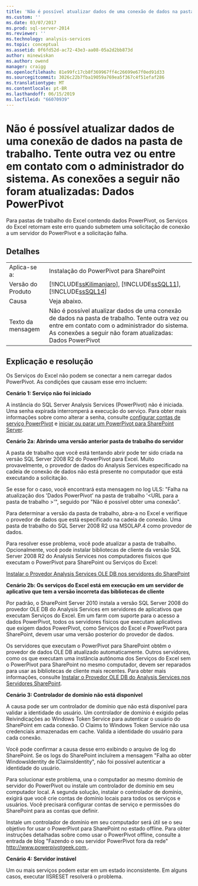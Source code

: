 ```yaml
---
title: 'Não é possível atualizar dados de uma conexão de dados na pasta de trabalho. Tente outra vez ou entre em contato com o administrador do sistema. As conexões a seguir não foram atualizadas: Dados do PowerPivot | Microsoft Docs'
ms.custom: ''
ms.date: 03/07/2017
ms.prod: sql-server-2014
ms.reviewer: ''
ms.technology: analysis-services
ms.topic: conceptual
ms.assetid: 0f6fd52d-ac72-43e3-aa08-05a2d2bb873d
author: minewiskan
ms.author: owend
manager: craigg
ms.openlocfilehash: 81e99fc17cb8f369967ff4c26699e67f0ed91d33
ms.sourcegitcommit: 3026c22b7fba19059a769ea5f367c4f51efaf286
ms.translationtype: MT
ms.contentlocale: pt-BR
ms.lasthandoff: 06/15/2019
ms.locfileid: "66070939"
---
```

# <a name="unable-to-refresh-data-for-a-data-connection-in-the-workbook-try-again-or-contact-your-system-administrator-the-following-connections-failed-to-refresh-powerpivot-data"></a>Não é possível atualizar dados de uma conexão de dados na pasta de trabalho. Tente outra vez ou entre em contato com o administrador do sistema. As conexões a seguir não foram atualizadas: Dados PowerPivot
  Para pastas de trabalho do Excel contendo dados PowerPivot, os Serviços do Excel retornam este erro quando submetem uma solicitação de conexão a um servidor do PowerPivot e a solicitação falha.  
  
## <a name="details"></a>Detalhes  
  
|||  
|-|-|  
|Aplica-se a:|Instalação do PowerPivot para SharePoint|  
|Versão do Produto|[!INCLUDE[ssKilimanjaro](../../includes/sskilimanjaro-md.md)], [!INCLUDE[ssSQL11](../../includes/sssql11-md.md)], [!INCLUDE[ssSQL14](../../includes/sssql14-md.md)]|  
|Causa|Veja abaixo.|  
|Texto da mensagem|Não é possível atualizar dados de uma conexão de dados na pasta de trabalho. Tente outra vez ou entre em contato com o administrador do sistema. As conexões a seguir não foram atualizadas: Dados PowerPivot|  
  
## <a name="explanation-and-resolution"></a>Explicação e resolução  
 Os Serviços do Excel não podem se conectar a nem carregar dados PowerPivot. As condições que causam esse erro incluem:  
  
 **Cenário 1: Serviço não foi iniciado**  
  
 A instância do SQL Server Analysis Services (PowerPivot) não é iniciada. Uma senha expirada interromperá a execução do serviço. Para obter mais informações sobre como alterar a senha, consulte [configurar contas de serviço PowerPivot](configure-power-pivot-service-accounts.md) e [iniciar ou parar um PowerPivot para SharePoint Server](start-or-stop-a-power-pivot-for-sharepoint-server.md).  
  
 **Cenário 2a: Abrindo uma versão anterior pasta de trabalho do servidor**  
  
 A pasta de trabalho que você está tentando abrir pode ter sido criada na versão SQL Server 2008 R2 do PowerPivot para Excel. Muito provavelmente, o provedor de dados do Analysis Services especificado na cadeia de conexão de dados não está presente no computador que está executando a solicitação.  
  
 Se esse for o caso, você encontrará esta mensagem no log ULS: "Falha na atualização dos 'Dados PowerPivot' na pasta de trabalho '\<URL para a pasta de trabalho >'", seguido por "Não é possível obter uma conexão".  
  
 Para determinar a versão da pasta de trabalho, abra-a no Excel e verifique o provedor de dados que está especificado na cadeia de conexão. Uma pasta de trabalho do SQL Server 2008 R2 usa MSOLAP.4 como provedor de dados.  
  
 Para resolver esse problema, você pode atualizar a pasta de trabalho. Opcionalmente, você pode instalar bibliotecas de cliente da versão SQL Server 2008 R2 do Analysis Services nos computadores físicos que executam o PowerPivot para SharePoint ou Serviços do Excel:  
  
 [Instalar o Provedor Analysis Services OLE DB nos servidores do SharePoint](../../sql-server/install/install-the-analysis-services-ole-db-provider-on-sharepoint-servers.md)  
  
 **Cenário 2b: Os serviços do Excel está em execução em um servidor de aplicativo que tem a versão incorreta das bibliotecas de cliente**  
  
 Por padrão, o SharePoint Server 2010 instala a versão SQL Server 2008 do provedor OLE DB do Analysis Services em servidores de aplicativos que executam Serviços do Excel. Em um farm com suporte para o acesso a dados PowerPivot, todos os servidores físicos que executam aplicativos que exigem dados PowerPivot, como Serviços do Excel e PowerPivot para SharePoint, devem usar uma versão posterior do provedor de dados.  
  
 Os servidores que executam o PowerPivot para SharePoint obtêm o provedor de dados OLE DB atualizado automaticamente. Outros servidores, como os que executam uma instância autônoma dos Serviços do Excel sem o PowerPivot para SharePoint no mesmo computador, devem ser reparados para usar as bibliotecas de cliente mais recentes. Para obter mais informações, consulte [Instalar o Provedor OLE DB do Analysis Services nos Servidores SharePoint](../../sql-server/install/install-the-analysis-services-ole-db-provider-on-sharepoint-servers.md).  
  
 **Cenário 3: Controlador de domínio não está disponível**  
  
 A causa pode ser um controlador de domínio que não está disponível para validar a identidade do usuário. Um controlador de domínio é exigido pelas Reivindicações ao Windows Token Service para autenticar o usuário do SharePoint em cada conexão. O Claims to Windows Token Service não usa credenciais armazenadas em cache. Valida a identidade do usuário para cada conexão.  
  
 Você pode confirmar a causa desse erro exibindo o arquivo de log do SharePoint. Se os logs do SharePoint incluírem a mensagem "Falha ao obter WindowsIdentity de IClaimsIdentity", não foi possível autenticar a identidade do usuário.  
  
 Para solucionar este problema, una o computador ao mesmo domínio de servidor do PowerPivot ou instale um controlador de domínio em seu computador local. A segunda solução, instalar o controlador de domínio, exigirá que você crie contas de domínio locais para todos os serviços e usuários. Você precisará configurar contas de serviço e permissões do SharePoint para as contas que definir.  
  
 Instale um controlador de domínio em seu computador será útil se o seu objetivo for usar o PowerPivot para SharePoint no estado offline. Para obter instruções detalhadas sobre como usar o PowerPivot offline, consulte a entrada de blog "Fazendo o seu servidor PowerPivot fora da rede" [ http://www.powerpivotgeek.com ](https://go.microsoft.com/fwlink/?LinkId=184241).  
  
 **Cenário 4: Servidor instável**  
  
 Um ou mais serviços podem estar em um estado inconsistente. Em alguns casos, executar IISRESET resolverá o problema.  
  
  
